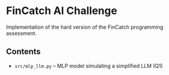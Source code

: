 # FinCatch AI Challenge

Implementation of the hard version of the FinCatch programming assessment.

## Contents
- `src/mlp_llm.py` – MLP model simulating a simplified LLM (Q1)


